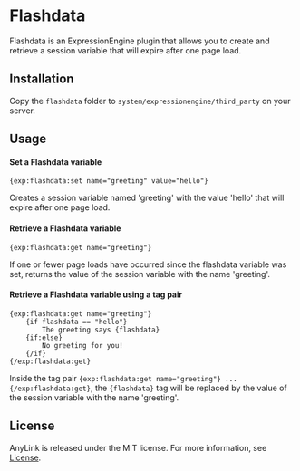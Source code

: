 # Flashdata

Flashdata is an ExpressionEngine plugin that allows you to create and retrieve a session variable that will expire after one page load.

## Installation

Copy the `flashdata` folder to `system/expressionengine/third_party` on your server.

## Usage

#### Set a Flashdata variable

`{exp:flashdata:set name="greeting" value="hello"}`

Creates a session variable named 'greeting' with the value 'hello' that will expire after one page load.

#### Retrieve a Flashdata variable

`{exp:flashdata:get name="greeting"}`

If one or fewer page loads have occurred since the flashdata variable was set, returns the value of the session variable with the name 'greeting'.

#### Retrieve a Flashdata variable using a tag pair

```
{exp:flashdata:get name="greeting"}
	{if flashdata == "hello"}
		The greeting says {flashdata}
	{if:else}
		No greeting for you!
	{/if}
{/exp:flashdata:get}
```

Inside the tag pair `{exp:flashdata:get name="greeting"} ... {/exp:flashdata:get}`, the `{flashdata}` tag will be replaced by the value of the session variable with the name 'greeting'.

## License

AnyLink is released under the MIT license. For more information, see [License](https://github.com/peteheaney/anylink/blob/master/LICENSE).
